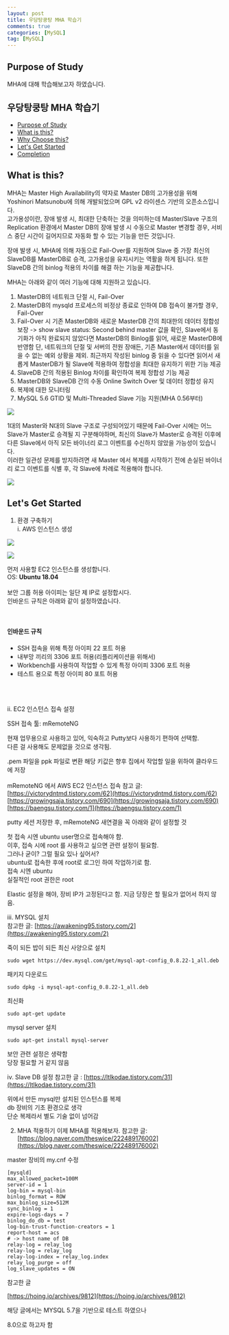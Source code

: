 ```yaml
---
layout: post
title: 우당탕쿵탕 MHA 학습기
comments: true
categories: [MySQL]
tag: [MySQL]
---
```


## Purpose of Study
MHA에 대해 학습해보고자 하였습니다. 

## 우당탕쿵탕 MHA 학습기
 - [Purpose of Study](#purpose-of-study)
 - [What is this?](#what-is-this)
 - [Why Choose this?](#why-choose-this)
 - [Let's Get Started](#lets-get-started)
 - [Completion](#전부-적용이-된-모습)

## What is this?
MHA는 Master High Availability의 약자로 Master DB의 고가용성을 위해 Yoshinori Matsunobu에 의해 개발되었으며 GPL v2 라이센스 기반의 오픈소스입니다.   
고가용성이란, 장애 발생 시, 최대한 단축하는 것을 의미하는데 Master/Slave 구조의 Replication 환경에서 Master DB의 장애 발생 시 수동으로 Master 변경할 경우, 서비스 중단 시간이 길어지므로 자동화 할 수 있는 기능을 만든 것입니다. 
  

장애 발생 시, MHA에 의해 자동으로 Fail-Over를 지원하며 Slave 중 가장 최신의 SlaveDB를 MasterDB로 승격, 고가용성을 유지시키는 역활을 하게 됩니다. 
또한 SlaveDB 간의 binlog 적용의 차이를 해결 하는 기능을 제공합니다. 
  

MHA는 아래와 같이 여러 기능에 대해 지원하고 있습니다.  
 1. MasterDB의 네트워크 단절 시, Fail-Over
 2. MasterDB의 mysqld 프로세스의 비정상 종료로 인하여 DB 접속이 불가할 경우, Fail-Over
 3. Fail-Over 시 기존 MasterDB와 새로운 MasterDB 간의 최대한의 데이터 정합성 보장
  -> show slave status: Second behind master 값을 확인, Slave에서 동기화가 아직 완료되지 않았다면 MasterDB의 Binlog를 읽어, 새로운 MasterDB에 반영함
  단, 네트워크의 단절 및 서버의 전원 장애든, 기존 Master에서 데이터를 읽을 수 없는 예외 상황을 제외. 최근까지 작성된 binlog 중 읽을 수 있다면 읽어서 새롭게 MasterDB가 될 Slave에 적용하여 정합성을 최대한 유지하기 위한 기능 제공 
 4. SlaveDB 간의 적용된 Binlog 차이를 확인하여 복제 정합성 기능 제공
 5. MasterDB와 SlaveDB 간의 수동 Online Switch Over 및 데이터 정합성 유지
 6. 복제에 대한 모니터링
 7. MySQL 5.6 GTID 및 Multi-Threaded Slave 기능 지원(MHA 0.56부터)
  
  
  
![](../asset/MHA/images/MHA%EC%9D%98%EC%9E%A5%EC%95%A0%EB%B0%9C%EC%83%9D%EC%8B%9CFailOver.png)  
  
1대의 Master와 N대의 Slave 구조로 구성되어있기 때문에 Fail-Over 시에는 어느 Slave가 Master로 승격될 지 구분해야하며, 최신의 Slave가 Master로 승격된 이후에 다른 Slave에서 아직 모든 바이너리 로그 이벤트를 수신하지 않았을 가능성이 있습니다.  
이러한 일관성 문제를 방지하려면 새 Master 에서 복제를 시작하기 전에 손실된 바이너리 로그 이벤트를 식별 후, 각 Slave에 차례로 적용해야 합니다.  

  
![](../asset/MHA/images/%EC%9E%A5%EC%95%A0%EC%8B%9C%EC%88%98%ED%96%89%EB%90%98%EB%8A%94FailOver%EC%A0%88%EC%B0%A8.png)  



## Let's Get Started
1. 환경 구축하기<br/>
 i. AWS 인스턴스 생성<br/>

![](../asset/MHA/images/AWS%EC%9D%B8%EC%8A%A4%ED%84%B4%EC%8A%A4%EC%83%9D%EC%84%B1.png)  


![](../asset/MHA/images/AWS%EC%9D%B8%EC%8A%A4%ED%84%B4%EC%8A%A4%EC%83%9D%EC%84%B12.png)  


먼저 사용할 EC2 인스턴스를 생성합니다. <br/>
OS: **Ubuntu 18.04**<br/>
<br/>
보안 그룹 허용 아이피는 일단 제 IP로 설정합시다. <br/>
인바운드 규칙은 아래와 같이 설정하였습니다. <br/>

<br/>

#### 인바운드 규칙
 - SSH 접속을 위해 특정 아이피 22 포트 허용
 - 내부망 끼리의 3306 포트 허용(리플리케이션을 위해서)
 - Workbench를 사용하여 작업할 수 있게 특정 아이피 3306 포트 허용 
 - 테스트 용으로 특정 아이피  80 포트 허용
<br/>
<br/>

 ii. EC2 인스턴스 접속 설정 <br/>

SSH 접속 툴: mRemoteNG<br/>

현재 업무용으로 사용하고 있어, 익숙하고 Putty보다 사용하기 편하여 선택함. <br/>
다른 걸 사용해도 문제없을 것으로 생각됨. <br/>

.pem 파일을 ppk 파일로 변환 해당 키값은 향후 집에서 작업할 일을 위하여 클라우드에 저장<br/>
<br/>
mRemoteNG 에서 AWS EC2 인스턴스 접속 참고 글: <br/>
[https://victorydntmd.tistory.com/62](https://victorydntmd.tistory.com/62)  
[https://growingsaja.tistory.com/690](https://growingsaja.tistory.com/690)  
[https://baengsu.tistory.com/1](https://baengsu.tistory.com/1)  


putty 세션 저장한 후, mRemoteNG 새연결을 꼭 아래와 같이 설정할 것



첫 접속 시엔 ubuntu user명으로 접속해야 함.  
이후, 접속 시에 root 를 사용하고 싶으면 관련 설정이 필요함.  
그러나 굳이? 그럴 필요 있나 싶어서?   
ubuntu로 접속한 후에 root로 로그인 하여 작업하기로 함.  
접속 시엔 ubuntu   
실질적인 root 권한은 root   

Elastic 설정을 해야, 장비 IP가 고정된다고 함. 지금 당장은 할 필요가 없어서 하지 않음.  


 iii. MYSQL 설치  
참고한 글: [https://awakening95.tistory.com/2](https://awakening95.tistory.com/2)  
  
죽이 되든 밥이 되든 최신 사양으로 설치  

```
sudo wget https://dev.mysql.com/get/mysql-apt-config_0.8.22-1_all.deb
```

패키지 다운로드  

```
sudo dpkg -i mysql-apt-config_0.8.22-1_all.deb
```

최신화

```
sudo apt-get update
```

mysql server 설치 
```
sudo apt-get install mysql-server
```
  
보안 관련 설정은 생략함  
당장 필요할 거 같지 않음  

 iv. Slave DB 설정
참고한 글 : [https://ltlkodae.tistory.com/31](https://ltlkodae.tistory.com/31)  
  
위에서 만든 mysql만 설치된 인스턴스를 복제  
db 장비의 기초 환경으로 생각  
단순 복제라서 별도 기술 없이 넘어감  


2. MHA 적용하기
이제 MHA를 적용해보자. 
참고한 글: [https://blog.naver.com/theswice/222489176002](https://blog.naver.com/theswice/222489176002)  
  
master 장비의 my.cnf 수정   
  
```shell
[mysqld]
max_allowed_packet=100M
server-id = 1
log-bin = mysql-bin
binlog_format = ROW
max_binlog_size=512M
sync_binlog = 1
expire-logs-days = 7
binlog_do_db = test
log-bin-trust-function-creators = 1
report-host = acs
# -> host name of DB
relay-log = relay_log
relay-log = relay_log
relay-log-index = relay_log.index
relay_log_purge = off
log_slave_updates = ON
```  



참고한 글

[https://hoing.io/archives/9812](https://hoing.io/archives/9812)

해당 글에서는 MYSQL 5.7을 기반으로 테스트 하였으나 

8.0으로 하고자 함

